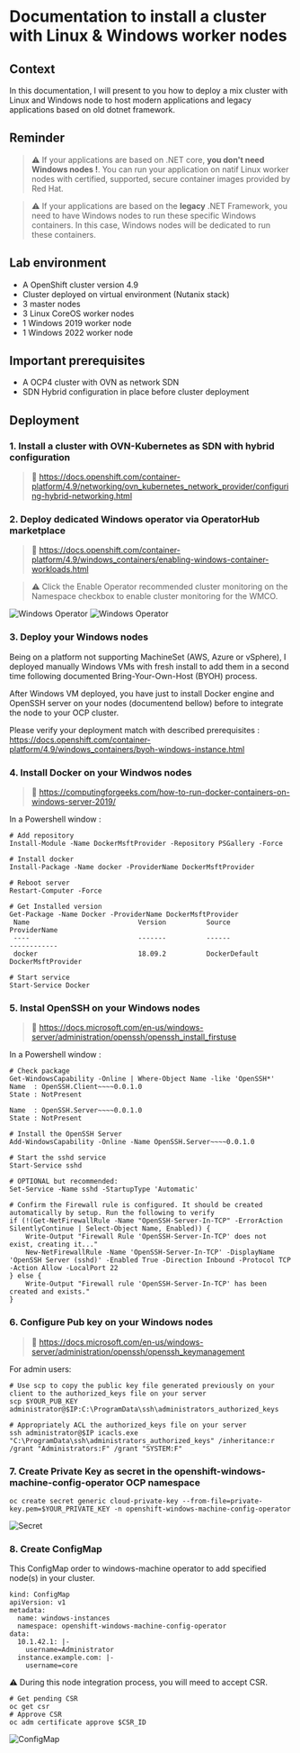 # Documentation to install a cluster with Linux & Windows worker nodes

## Context

In this documentation, I will present to you how to deploy a mix cluster with Linux and Windows node to host modern applications and legacy applications based on old dotnet framework.

## Reminder

> :warning: If your applications are based on .NET core, **you don't need Windows nodes !**. You can run your application on natif Linux worker nodes with certified, supported, secure container images provided by Red Hat.

> :warning: If your applications are based on the **legacy** .NET Framework, you need to have Windows nodes to run these specific Windows containers. In this case, Windows nodes will be dedicated to run these containers. 

## Lab environment

- A OpenShift cluster version 4.9
- Cluster deployed on virtual environment (Nutanix stack)
- 3 master nodes
- 3 Linux CoreOS worker nodes
- 1 Windows 2019 worker node
- 1 Windows 2022 worker node 

## Important prerequisites 

- A OCP4 cluster with OVN as network SDN
- SDN Hybrid configuration in place before cluster deployment 

## Deployment

### 1. Install a cluster with OVN-Kubernetes as SDN with hybrid configuration  
> :memo: https://docs.openshift.com/container-platform/4.9/networking/ovn_kubernetes_network_provider/configuring-hybrid-networking.html  

### 2. Deploy dedicated Windows operator via OperatorHub marketplace

> :memo: https://docs.openshift.com/container-platform/4.9/windows_containers/enabling-windows-container-workloads.html

> :warning: Click the Enable Operator recommended cluster monitoring on the Namespace checkbox to enable cluster monitoring for the WMCO.

![Windows Operator](images/windows_operator.png)
![Windows Operator](images/operator.png)


### 3. Deploy your Windows nodes

Being on a platform not supporting MachineSet (AWS, Azure or vSphere), I deployed manually Windows VMs with fresh install to add them in a second time following documented Bring-Your-Own-Host (BYOH) process.  

After Windows VM deployed, you have just to install Docker engine and OpenSSH server on your nodes (documentend bellow) before to integrate the node to your OCP cluster.  

Please verify your deployment match with described prerequisites : https://docs.openshift.com/container-platform/4.9/windows_containers/byoh-windows-instance.html


### 4. Install Docker on your Windwos nodes  
> :memo: https://computingforgeeks.com/how-to-run-docker-containers-on-windows-server-2019/

In a Powershell window :
````
# Add repository
Install-Module -Name DockerMsftProvider -Repository PSGallery -Force
````

````
# Install docker
Install-Package -Name docker -ProviderName DockerMsftProvider
````

````
# Reboot server
Restart-Computer -Force
````

````
# Get Installed version
Get-Package -Name Docker -ProviderName DockerMsftProvider
 Name                           Version          Source                           ProviderName
 ----                           -------          ------                           ------------
 docker                         18.09.2          DockerDefault                    DockerMsftProvider
````

````
# Start service
Start-Service Docker
````


### 5. Instal OpenSSH on your Windows nodes  
> :memo: https://docs.microsoft.com/en-us/windows-server/administration/openssh/openssh_install_firstuse

In a Powershell window :
````
# Check package
Get-WindowsCapability -Online | Where-Object Name -like 'OpenSSH*'
Name  : OpenSSH.Client~~~~0.0.1.0
State : NotPresent

Name  : OpenSSH.Server~~~~0.0.1.0
State : NotPresent
````

````
# Install the OpenSSH Server
Add-WindowsCapability -Online -Name OpenSSH.Server~~~~0.0.1.0
````

````
# Start the sshd service
Start-Service sshd

# OPTIONAL but recommended:
Set-Service -Name sshd -StartupType 'Automatic'

# Confirm the Firewall rule is configured. It should be created automatically by setup. Run the following to verify
if (!(Get-NetFirewallRule -Name "OpenSSH-Server-In-TCP" -ErrorAction SilentlyContinue | Select-Object Name, Enabled)) {
    Write-Output "Firewall Rule 'OpenSSH-Server-In-TCP' does not exist, creating it..."
    New-NetFirewallRule -Name 'OpenSSH-Server-In-TCP' -DisplayName 'OpenSSH Server (sshd)' -Enabled True -Direction Inbound -Protocol TCP -Action Allow -LocalPort 22
} else {
    Write-Output "Firewall rule 'OpenSSH-Server-In-TCP' has been created and exists."
}
````


### 6. Configure Pub key on your Windows nodes  
> :memo: https://docs.microsoft.com/en-us/windows-server/administration/openssh/openssh_keymanagement

For admin users:
````
# Use scp to copy the public key file generated previously on your client to the authorized_keys file on your server
scp $YOUR_PUB_KEY administrator@$IP:C:\ProgramData\ssh\administrators_authorized_keys

# Appropriately ACL the authorized_keys file on your server
ssh administrator@$IP icacls.exe "C:\ProgramData\ssh\administrators_authorized_keys" /inheritance:r /grant "Administrators:F" /grant "SYSTEM:F"
````


### 7. Create Private Key as secret in the openshift-windows-machine-config-operator OCP namespace
````
oc create secret generic cloud-private-key --from-file=private-key.pem=$YOUR_PRIVATE_KEY -n openshift-windows-machine-config-operator 
````

![Secret](images/secret_pk.png)


### 8. Create ConfigMap

This ConfigMap order to windows-machine operator to add specified node(s) in your cluster.
````
kind: ConfigMap
apiVersion: v1
metadata:
  name: windows-instances
  namespace: openshift-windows-machine-config-operator
data:
  10.1.42.1: |- 
    username=Administrator 
  instance.example.com: |-
    username=core
````

:warning: During this node integration process, you will meed to accept CSR.
````
# Get pending CSR
oc get csr
# Approve CSR
oc adm certificate approve $CSR_ID
````

![ConfigMap](images/configmap.png)
